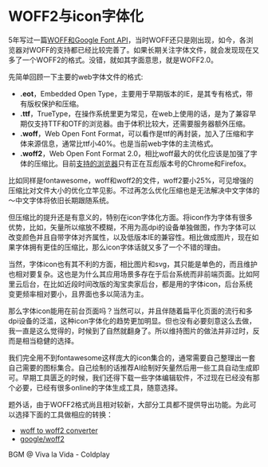 # WOFF2与icon字体化

5年写过一篇[WOFF和Google Font API](https://swordair.com/woff-and-google-font-api/)，当时WOFF还只是刚出现，如今，各浏览器对WOFF的支持都已经比较完善了。如果长期关注字体文件，就会发现现在又多了一个WOFF2的格式。没错，就如其字面意思，就是WOFF2.0。

先简单回顾一下主要的web字体文件的格式:

- **.eot**，Embedded Open Type，主要用于早期版本的IE，是其专有格式，带有版权保护和压缩。
- **.ttf**，TrueType，在操作系统里更为常见，在web上使用的话，是为了兼容早期仅支持TTF和OTF的浏览器。由于体积比较大，还需要服务器额外压缩。
- **.woff**，Web Open Font Format，可以看作是ttf的再封装，加入了压缩和字体来源信息，通常比ttf小40%。也是当前web字体的主流格式。
- **.woff2**，Web Open Font Format 2.0，相比woff最大的优化应该是加强了字体的压缩比。目前[支持的浏览器](http://caniuse.com/#feat=woff2)只有正在互彪版本号的Chrome和Firefox。

比如同样是fontawesome，woff和woff2的文件，woff2要小25%，可见增强的压缩比对文件大小的优化立竿见影。不过再怎么优化压缩也是无法解决中文字体的～中文字体将依旧长期跟随系统。

但压缩比的提升还是有意义的，特别在icon字体化方面。将icon作为字体有很多优势，比如，矢量所以缩放不模糊，不用为高dpi的设备单独做图，作为字体可以改变颜色并且自带字体对齐属性，以及低版本IE的兼容性。相比做成图片，现在如果字体拥有更佳的压缩比，那么icon字体话就又多了一个不错的理由。

当然，字体icon也有其不利的方面，相比图片和svg，其只能是单色的，而且维护也相对要复杂。这也是为什么其应用场景多存在于后台系统而非前端页面。比如阿里云后台，在比如近段时间改版的淘宝卖家后台，都是用的字体icon，后台系统变更频率相对要小，且界面也多以简洁为主。

那么字体icon能用在前台页面吗？当然可以，并且伴随着扁平化页面的流行和多dpi设备的泛滥，这种icon字体化的趋势更加明显。但也没有必要刻意这么去做，我一直是这么觉得的，时候到了自然就翻身了。所以维持图片的做法并非过时，反而是相当稳健的选择。

我们完全用不到fontawesome这样庞大的icon集合的，通常需要自己整理出一套自己需要的图标集合。自己绘制的话推荐AI绘制好矢量然后用一些工具自动生成即可。早期工具匮乏的时候，我们还得下载一些字体编辑软件，不过现在已经没有那个必要，已经有很多online的字体生成工具，随意选择。

题外话，由于WOFF2格式尚且相对较新，大部分工具都不提供导出功能。为此可以选择下面的工具做相应的转换：

- [woff to woff2 converter](https://everythingfonts.com/woff-to-woff2)
- [google/woff2](https://github.com/google/woff2)

BGM @ Viva la Vida - Coldplay
